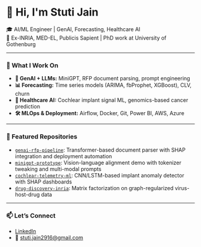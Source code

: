 # 👋 Hi, I'm Stuti Jain

🎓 AI/ML Engineer | GenAI, Forecasting, Healthcare AI  
🧪 Ex-INRIA, MED-EL, Publicis Sapient | PhD work at University of Gothenburg  

---

### 🔧 What I Work On

- **🧠 GenAI + LLMs:** MiniGPT, RFP document parsing, prompt engineering  
- **📊 Forecasting:** Time series models (ARIMA, fbProphet, XGBoost), CLV, churn  
- **💊 Healthcare AI:** Cochlear implant signal ML, genomics-based cancer prediction  
- **🛠️ MLOps & Deployment:** Airflow, Docker, Git, Power BI, AWS, Azure  

---

### 📌 Featured Repositories

- [`genai-rfp-pipeline`](https://github.com/your-username/genai-rfp-pipeline): Transformer-based document parser with SHAP integration and deployment automation  
- [`minigpt-prototype`](https://github.com/your-username/minigpt-prototype): Vision-language alignment demo with tokenizer tweaking and multi-modal prompts  
- [`cochlear-telemetry-ml`](https://github.com/your-username/cochlear-telemetry-ml): CNN/LSTM-based implant anomaly detector with SHAP dashboards  
- [`drug-discovery-inria`](https://github.com/your-username/drug-discovery-inria): Matrix factorization on graph-regularized virus-host-drug data

---

### 📫 Let’s Connect

- [LinkedIn](https://linkedin.com/in/stuti-jain-73a2b1170)  
- 📩 stuti.jain2916@gmail.com  
